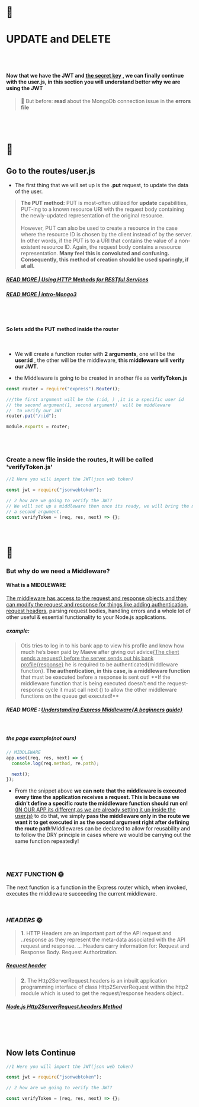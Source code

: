   <!-- 
 styles badge, at the end i decided to cusrom them like in the ecommercejs project
 where i had to create a styles.js file and add the styles there then export it as hook
 https://stackoverflow.com/questions/55766980/custom-color-to-badge-component-not-working
 
  <br>


Photographs for projects


FOOD and objects ----------

https://unsplash.com/@imdauphong

general
https://unsplash.com/collections/75589301/bon-apetite

https://unsplash.com/@ikredenets
https://unsplash.com/photos/Jm_SqbqZYkY
https://unsplash.com/photos/DHaZQh7hR2U

https://unsplash.com/photos/xLS_W6RVx-8

https://unsplash.com/@wendish

https://unsplash.com/@stilclassics

https://unsplash.com/@charlesdeluvio

Christmas
https://unsplash.com/@samhoajti


PLACES ---------

https://unsplash.com/@spoelee4



PEOPLE ---------

https://unsplash.com/photos/BVJ5e-Z2zEk
https://unsplash.com/photos/n3GxXpVcTpI

beautiful black women
https://unsplash.com/@raphaellovaski
https://unsplash.com/photos/88IOcZz53eg
https://unsplash.com/photos/Tfbw4CFFPaY

https://unsplash.com/photos/DTdkZzXYhKI

https://unsplash.com/@dynamicwang
https://unsplash.com/photos/ISrx6MJ7XXI

---

https://unsplash.com/@kirsimakov

---

https://unsplash.com/@ronmcclenny

---

https://unsplash.com/photos/WJ85c_l6JSE

---

https://unsplash.com/photos/aU_eOcelLhQ


# 🐝

# Let's Begin!

## 1. Install the dependencies

```javascript
// copy and paste the following
npm install @material-ui/core @material-ui/icons   react-router-dom node-sass@4.14.1 styled-components

// npm i styled-components
```

 <br>


### Lets start by creating the pages folder

- create the pages folder
- inside of it, create the Home.jsx

<br>

> Here you can see how the [**emmet extension**](https://code.visualstudio.com/docs/editor/emmet) auto complete and automatically create the import on top of the file

 
<br>

 
 
  [<img src="img/postman-issue-related-to-postman-browser__.gif"/>]()
  


  
  https://code.visualstudio.com/docs/editor/workspace-trust
  
  -->

# 🍯

<!-- phase 2 after, default 1 -->

# UPDATE and DELETE

<br>
<br>

#### Now that we have the JWT and <u>the secret key</u> , we can finally continue with the user.js, in this section you will understand better why we are using the JWT

> 🔴 But before: **read** about the MongoDb connection issue in the **errors file**

<br>
<br>

# 🍨

## Go to the routes/user.js

- The first thing that we will set up is the .**put** request, to update the data of the user.

> **The PUT method:** PUT is most-often utilized for **update** capabilities, PUT-ing to a known resource URI with the request body containing the newly-updated representation of the original resource.<br><br>
> However, PUT can also be used to create a resource in the case where the resource ID is chosen by the client instead of by the server. In other words, if the PUT is to a URI that contains the value of a non-existent resource ID. Again, the request body contains a resource representation. **Many feel this is convoluted and confusing. Consequently, this method of creation should be used sparingly, if at all.**

##### [READ MORE | Using HTTP Methods for RESTful Services](https://www.restapitutorial.com/lessons/httpmethods.html)

##### [READ MORE | intro-Mongo3](https://github.com/nadiamariduena/database-lessons/tree/master/intro-Mongo3)

<br>
<br>

#### So lets add the PUT method inside the router

<br>

- We will create a function router with **2 arguments**, one will be the **user:id** , the other will be the middleware, **this middleware will verify our JWT.**
  <br>

- the Middleware is going to be created in another file as **verifyToken.js**

```javascript
const router = require("express").Router();

///the first argument will be the (:id, ) ,it is a specific user id
// the second argument(1, second argument)  will be middleware
//  to verify our JWT
router.put("/:id");

module.exports = router;
```

<br>
<br>

### Create a new file inside the routes, it will be called 'verifyToken.js'

```javascript
//1 Here you will import the JWT(json web token)

const jwt = require("jsonwebtoken");

// 2 how are we going to verify the JWT?
// We will set up a middleware then once its ready, we will bring the middleware to the user.js, and we will use this middleware as
// a second argument.
const verifyToken = (req, res, next) => {};
```

<br>

# 🍦

### But why do we need a Middleware?

#### What is a MIDDLEWARE

<u>The middleware has access to the request and response
objects and they can modify the request and response
for things like adding authentication, request headers</u>,
parsing request bodies, handling errors and a whole lot
of other useful & essential functionality to your Node.js
applications.

##### example:

> Otis tries to log in to his bank app to view his profile
> and know how much he’s been paid by Maeve after giving out advice<u>{The client sends a request} before the server sends out his bank profile{response}</u> he is required to be authenticated{middleware function}. **The authentication, in this case, is a middleware function** that must be executed before a response is sent out! \*\*If the middleware function that is being executed doesn’t end the request-response cycle it must call next () to allow the other middleware functions on the queue get executed!\*\*

##### READ MORE : [Understanding Express Middleware{A beginners guide} ](https://dev.to/ghvstcode/understanding-express-middleware-a-beginners-guide-g73)

<br>

##### the page example(not ours)

```javascript
// MIDDLEWARE
app.use((req, res, next) => {
  console.log(req.method, re.path);

  next();
});
```

- From the snippet above **we can note that the middleware is executed every time the application receives a request. This is because we didn't define a specific route the middleware function should run on!** <u>(IN OUR APP its different,as we are already setting it up inside the user.js)</u> to do that, we simply **pass the middleware only in the route we want it to get executed in as the second argument right after defining the route path**!Middlewares can be declared to allow for reusability and to follow the DRY principle in cases where we would be carrying out the same function repeatedly!

<br>
<br>

### _NEXT_ FUNCTION 🌞

The next function is a function in the Express router
which, when invoked, executes the middleware succeeding
the current middleware.

<br>

### _HEADERS_ 🌞

> **1.** HTTP Headers are an important part of the API request and ..response as they represent the meta-data associated with the API request and response. ... Headers carry information for: Request and Response Body. Request Authorization.

##### [Request header](https://developer.mozilla.org/en-US/docs/Glossary/Request_header)

> **2.** The Http2ServerRequest.headers is an inbuilt application programming interface of class Http2ServerRequest within the http2 module which is used to get the request/response headers object..

##### [Node.js Http2ServerRequest.headers Method](https://www.geeksforgeeks.org/node-js-http2serverrequest-headers-method/)

<br>
<br>
<br>

## Now lets Continue

```javascript
//1 Here you will import the JWT(json web token)

const jwt = require("jsonwebtoken");

// 2 how are we going to verify the JWT?

const verifyToken = (req, res, next) => {};
```
